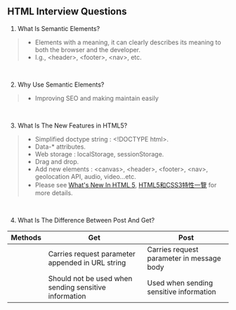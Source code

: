 ## HTML Interview Questions

1. What Is Semantic Elements?

> - Elements with a meaning, it can clearly describes its meaning to both the browser and the developer. <br/>
> - I.g., \<header>, \<footer>, \<nav>, etc.
<br/>

2. Why Use Semantic Elements?

> - Improving SEO and making maintain easily
<br/>

3. What Is The New Features in HTML5?

> - Simplified doctype string : \<!DOCTYPE html>.
> - Data-* attributes.
> - Web storage : localStorage, sessionStorage.
> - Drag and drop.
> - Add new elements : \<canvas>, \<header>, \<footer>, \<nav>, geolocation API, audio, video...etc.
> - Please see [What's New In HTML 5](https://www.lifewire.com/whats-new-in-html5-3467974), [HTML5和CSS3特性一覽](https://blog.csdn.net/chandoudeyuyi/article/details/69206236) for more details.
<br/>

4. What Is The Difference Between Post And Get?

| Methods |  Get |  Post | 
|---|---|---|
|  | Carries request parameter appended in URL string | Carries request parameter in message body | 
|  | Should not be used when sending sensitive information | Used when sending sensitive information | 
<br/>
